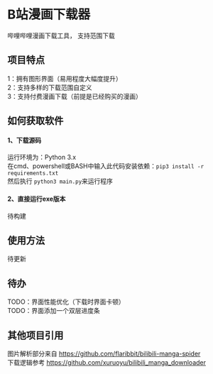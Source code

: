 # B站漫画下载器
哔哩哔哩漫画下载工具， 支持范围下载
## 项目特点
1：拥有图形界面（易用程度大幅度提升） <br />
2：支持多样的下载范围自定义 <br />
3：支持付费漫画下载（前提是已经购买的漫画）
## 如何获取软件
#### 1、下载源码
运行环境为：Python 3.x <br />
在cmd、powershell或BASH中输入此代码安装依赖：```pip3 install -r  requirements.txt```<br />
然后执行 ```python3 main.py```来运行程序
#### 2、直接运行exe版本
待构建
## 使用方法
待更新
## 待办
TODO：界面性能优化（下载时界面卡顿）<br />
TODO：界面添加一个双层进度条
## 其他项目引用
图片解析部分来自 https://github.com/flaribbit/bilibili-manga-spider <br />
下载逻辑参考 https://github.com/xuruoyu/bilibili_manga_downloader